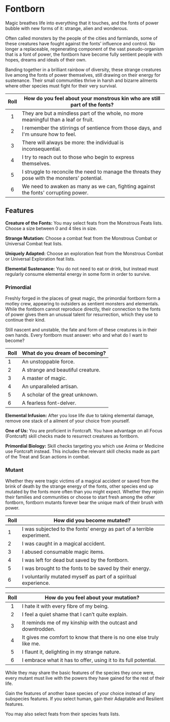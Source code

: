 # Fontborn

Magic breathes life into everything that it touches, and the fonts of power bubble with new forms of it: strange, alien and wonderous.

Often called monsters by the people of the cities and farmlands, some of these creatures have fought against the fonts’ influence and control.
No longer a replaceable, regenerating component of the vast pseudo-organism that is a font of power, the fontborn have become fully sentient people with hopes, dreams and ideals of their own.

Banding together in a brilliant rainbow of diversity, these strange creatures live among the fonts of power themselves, still drawing on their energy for sustenance. Their small communities thrive in harsh and bizarre ailments where other species must fight for their very survival.

<div class="side-panel">

| Roll  | How do you feel about your monstrous kin who are still part of the fonts?                      |
| :---: | ---------------------------------------------------------------------------------------------- |
|   1   | They are but a mindless part of the whole, no more meaningful than a leaf or fruit.            |
|   2   | I remember the stirrings of sentience from those days, and I'm unsure how to feel.             |
|   3   | There will always be more: the individual is inconsequential.                                  |
|   4   | I try to reach out to those who begin to express themselves.                                   |
|   5   | I struggle to reconcile the need to manage the threats they pose with the monsters' potential. |
|   6   | We need to awaken as many as we can, fighting against the fonts' corrupting power.             |

</div>

## Features

**Creature of the Fonts:** You may select feats from the Monstrous Feats lists. Choose a size between 0 and 4 tiles in size.

**Strange Mutation:** Choose a combat feat from the Monstrous Combat or Universal Combat feat lists.

**Uniquely Adapted:** Choose an exploration feat from the Monstrous Combat or Universal Exploration feat lists.

**Elemental Sustenance:** You do not need to eat or drink, but instead must regularly consume elemental energy in some form in order to survive.

### Primordial

Freshly forged in the places of great magic, the primordial fontborn form a motley crew, appearing to outsiders as sentient monsters and elementals. While the fontborn cannot reproduce directly, their connection to the fonts of power gives them an unusual talent for resurrection, which they use to continue their kind.

Still nascent and unstable, the fate and form of these creatures is in their own hands. Every fontborn must answer: who and what do I want to become?

| Roll | What do you dream of becoming?    |
| ---- | --------------------------------- |
| 1    | An unstoppable force.             |
| 2    | A strange and beautiful creature. |
| 3    | A master of magic.                |
| 4    | An unparalleled artisan.          |
| 5    | A scholar of the great unknown.   |
| 6    | A fearless font-delver.           |

**Elemental Infusion:** After you lose life due to taking elemental damage, remove one stack of a ailment of your choice from yourself.

**One of Us:** You are proficient in Fontcraft. You have advantage on all Focus (Fontcraft) skill checks made to resurrect creatures as fontborn.

**Primordial Biology:** Skill checks targeting you which use Anima or Medicine use Fontcraft instead. This includes the relevant skill checks made as part of the Treat and Scan actions in combat.

### Mutant

Whether they were tragic victims of a magical accident or saved from the brink of death by the strange energy of the fonts, other species end up mutated by the fonts more often than you might expect. Whether they rejoin their families and communities or choose to start fresh among the other fontborn, fontborn mutants forever bear the unique mark of their brush with power.

| Roll | How did you become mutated?                                            |
| ---- | ---------------------------------------------------------------------- |
| 1    | I was subjected to the fonts’ energy as part of a terrible experiment. |
| 2    | I was caught in a magical accident.                                    |
| 3    | I abused consumable magic items.                                       |
| 4    | I was left for dead but saved by the fontborn.                         |
| 5    | I was brought to the fonts to be saved by their energy.                |
| 6    | I voluntarily mutated myself as part of a spiritual experience.        |

| Roll  | How do you feel about your mutation?                                 |
| :---: | -------------------------------------------------------------------- |
|   1   | I hate it with every fibre of my being.                              |
|   2   | I feel a quiet shame that I can’t quite explain.                     |
|   3   | It reminds me of my kinship with the outcast and downtrodden.        |
|   4   | It gives me comfort to know that there is no one else truly like me. |
|   5   | I flaunt it, delighting in my strange nature.                        |
|   6   | I embrace what it has to offer, using it to its full potential.      |

While they may share the basic features of the species they once were, every mutant must live with the powers they have gained for the rest of their life.

Gain the features of another base species of your choice instead of any subspecies features. If you select human, gain their Adaptable and Resilient features.

You may also select feats from their species feats lists.
